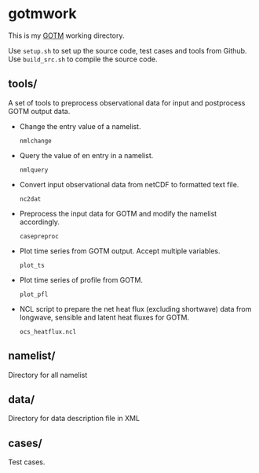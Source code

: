# gotmwork #

This is my [GOTM](http://gotm.net) working directory.

Use `setup.sh` to set up the source code, test cases and tools from Github. Use `build_src.sh` to compile the source code.


## tools/ ##

A set of tools to preprocess observational data for input and postprocess GOTM output data.

- Change the entry value of a namelist.

  `nmlchange`

- Query the value of en entry in a namelist.

  `nmlquery`

- Convert input observational data from netCDF to formatted text file.

  `nc2dat`

- Preprocess the input data for GOTM and modify the namelist accordingly.

  `casepreproc`

- Plot time series from GOTM output. Accept multiple variables.

  `plot_ts`

- Plot time series of profile from GOTM.

  `plot_pfl`

- NCL script to prepare the net heat flux (excluding shortwave) data from longwave, sensible and latent heat fluxes for GOTM.

  `ocs_heatflux.ncl`


## namelist/ ##

Directory for all namelist


## data/ ##

Directory for data description file in XML


## cases/ ##

Test cases.
